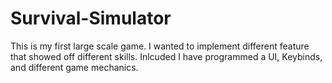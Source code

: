 # Survival-Simulator
This is my first large scale game. I wanted to implement different feature that showed off different skills. Inlcuded I have programmed a UI, Keybinds, and different game mechanics.
